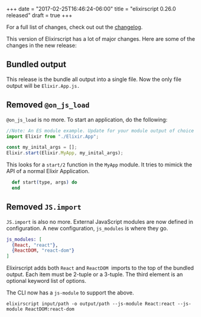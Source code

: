 +++
date = "2017-02-25T16:46:24-06:00"
title = "elixirscript 0.26.0 released"
draft = true
+++

For a full list of changes, check out out the [changelog](https://github.com/elixirscript/elixirscript/blob/master/CHANGELOG.md).

This version of Elixirscript has a lot of major changes. Here are some of the changes in the new release:

## Bundled output

This release is the bundle all output into a single file. Now the only file output will be `Elixir.App.js.`

## Removed `@on_js_load`

`@on_js_load` is no more. To start an application, do the following:

```js
//Note: An ES module example. Update for your module output of choice
import Elixir from "./Elixir.App";

const my_inital_args = [];
Elixir.start(Elixir.MyApp, my_inital_args);
```

This looks for a `start/2` function in the `MyApp` module. It tries to mimick the API of a normal Elixir Application.

```elixir
  def start(type, args) do
  end
```

## Removed `JS.import`

`JS.import` is also no more. External JavaScript modules are now defined in configuration. A new configuration, `js_modules` is where they go.

```elixir
js_modules: [
  {React, "react"},
  {ReactDOM, "react-dom"}
]
```

Elixirscript adds both `React` and `ReactDOM`  imports to the top of the bundled output. Each item must be 2-tuple or a 3-tuple. The third element is an optional keyword list of options.

The CLI now has a `js-module` to support the above.

`elixirscript input/path -o output/path --js-module React:react --js-module ReactDOM:react-dom`